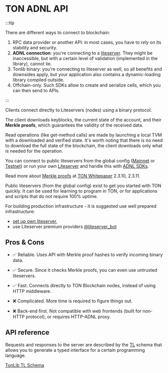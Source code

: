 # TON ADNL API

:::tip

There are different ways to connect to blockchain:
1. RPC data provider or another API: in most cases, you have to *rely* on its stability and security.
2. **ADNL connection**: you're connecting to a [liteserver](/v3/guidelines/nodes/running-nodes/liteserver-node). They might be inaccessible, but with a certain level of validation (implemented in the library), cannot lie.
3. Tonlib binary: you're connecting to liteserver as well, so all benefits and downsides apply, but your application also contains a dynamic-loading library compiled outside.
4. Offchain-only. Such SDKs allow to create and serialize cells, which you can then send to APIs.

:::

Clients connect directly to Liteservers (nodes) using a binary protocol.

The client downloads keyblocks, the current state of the account, and their **Merkle proofs**, which guarantees the validity of the received data.

Read operations (like get-method calls) are made by launching a local TVM with a downloaded and verified state. It's worth noting that there is no need to download the full state of the blockchain, the client downloads only what is needed for the operation.

You can connect to public liteservers from the global config ([Mainnet](https://ton.org/global-config.json) or [Testnet](https://ton.org/testnet-global.config.json)) or run your own [Liteserver](/v3/documentation/infra/nodes/node-types) and handle this with [ADNL SDKs](/v3/guidelines/dapps/apis-sdks/sdk#adnl-based-sdks).

Read more about [Merkle proofs](/v3/documentation/data-formats/tlb/proofs) at [TON Whitepaper](https://ton.org/ton.pdf) 2.3.10, 2.3.11.

Public liteservers (from the global config) exist to get you started with TON quickly. It can be used for learning to program in TON, or for applications and scripts that do not require 100% uptime. 

For building production infrastructure - it is suggested use well prepared infrastructure:
- [set up own liteserver](v3/guidelines/nodes/running-nodes/full-node#enable-liteserver-mode), 
- use Liteserver premium providers [@liteserver_bot](https://t.me/liteserver_bot)

## Pros & Cons

- ✅ Reliable. Uses API with Merkle proof hashes to verify incoming binary data.  
- ✅ Secure. Since it checks Merkle proofs, you can even use untrusted liteservers.  
- ✅ Fast. Connects directly to TON Blockchain nodes, instead of using HTTP middleware. 

- ❌ Complicated. More time is required to figure things out.  
- ❌ Back-end first. Not compatible with web frontends (built for non-HTTP protocol), or requires HTTP-ADNL proxy.

## API reference

Requests and responses to the server are described by the [TL](/v3/documentation/data-formats/tl) schema that allows you to generate a typed interface for a certain programming language.

[TonLib TL Schema](https://github.com/ton-blockchain/ton/blob/master/tl/generate/scheme/tonlib_api.tl)
